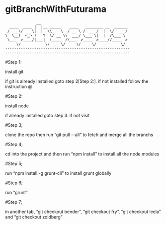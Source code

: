 # gitBranchWithFuturama

	              __                                       
	  ____  ____ |  |__ _____    ____   ________ __  ______
	_/ ___\/  _ \|  |  \\__  \ _/ __ \ /  ___/  |  \/  ___/
	\  \__(  <_> )   Y  \/ __ \\  ___/ \___ \|  |  /\___ \ 
	 \___  >____/|___|  (____  /\___  >____  >____//____  >
	     \/           \/     \/     \/     \/           \/ 
	-------------------------------------------------------- 
	-------------------------------------------------------- 


#Step 1:

install git

if git is already installed goto step 2[Step 2:]. if not installed follow the instruction @ 

#Step 2:

install node

if already installed goto step 3. if not visit 

#Step 3;

clone the repo then run “git pull --all” to fetch and merge all the branchs

#Step 4;

cd into the project and then run “npm install” to install all the node modules

#Step 5;

run “npm install -g grunt-cli” to install grunt globally

#Step 6;

run “grunt”

#Step 7;

in another tab, “git checkout bender”, “git checkout fry”, “git checkout leela” and “git checkout zoidberg”
